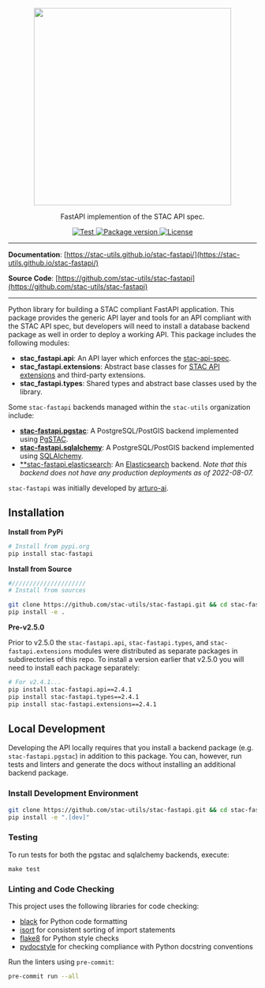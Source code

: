 <p align="center">
  <img src="https://github.com/radiantearth/stac-site/raw/master/images/logo/stac-030-long.png" width=400>
  <p align="center">FastAPI implemention of the STAC API spec.</p>
</p>
<p align="center">
  <a href="https://github.com/stac-utils/stac-fastapi/actions?query=workflow%3Acicd" target="_blank">
      <img src="https://github.com/stac-utils/stac-fastapi/workflows/stac-fastapi/badge.svg" alt="Test">
  </a>
  <a href="https://pypi.org/project/stac-fastapi" target="_blank">
      <img src="https://img.shields.io/pypi/v/stac-fastapi.api?color=%2334D058&label=pypi%20package" alt="Package version">
  </a>
  <a href="https://github.com/stac-utils/stac-fastapi/blob/master/LICENSE" target="_blank">
      <img src="https://img.shields.io/github/license/stac-utils/stac-fastapi.svg" alt="License">
  </a>
</p>

---

**Documentation**: [https://stac-utils.github.io/stac-fastapi/](https://stac-utils.github.io/stac-fastapi/)

**Source Code**: [https://github.com/stac-utils/stac-fastapi](https://github.com/stac-utils/stac-fastapi)

---

Python library for building a STAC compliant FastAPI application. This package provides the generic API layer and tools for an API compliant with the STAC API spec, but developers will need to install a database backend package as well in order to deploy a working API. This package includes the following modules:

- **stac_fastapi.api**: An API layer which enforces the [stac-api-spec](https://github.com/radiantearth/stac-api-spec).
- **stac_fastapi.extensions**: Abstract base classes for [STAC API extensions](https://github.com/radiantearth/stac-api-spec/blob/master/extensions.md) and third-party extensions.
- **stac_fastapi.types**: Shared types and abstract base classes used by the library.

Some `stac-fastapi` backends managed within the `stac-utils` organization include:

- [**stac-fastapi.pgstac**](https://github.com/stac-utils/stac-fastapi-pgstac): A PostgreSQL/PostGIS backend implemented
  using [PgSTAC](https://github.com/stac-utils/pgstac).
- [**stac-fastapi.sqlalchemy**](https://github.com/stac-utils/stac-fastapi-sqlalchemy): A PostgreSQL/PostGIS backend implemented using [SQLAlchemy](https://www.sqlalchemy.org/).
- [**stac-fastapi.elasticsearch](https://github.com/stac-utils/stac-fastapi-elasticsearch): An [Elasticsearch](https://www.elastic.co/) backend. *Note that this backend does not have any production deployments as of 2022-08-07.*

`stac-fastapi` was initially developed by [arturo-ai](https://github.com/arturo-ai).

## Installation

**Install from PyPi**

```bash
# Install from pypi.org
pip install stac-fastapi
```

**Install from Source**

```bash
#/////////////////////
# Install from sources

git clone https://github.com/stac-utils/stac-fastapi.git && cd stac-fastapi
pip install -e .
```

**Pre-v2.5.0**

Prior to v2.5.0 the `stac-fastapi.api`, `stac-fastapi.types`, and `stac-fastapi.extensions` modules were distributed
as separate packages in subdirectories of this repo. To install a version earlier that v2.5.0 you will need to install
each package separately:

```bash
# For v2.4.1...
pip install stac-fastapi.api==2.4.1
pip install stac-fastapi.types==2.4.1
pip install stac-fastapi.extensions==2.4.1
```

## Local Development

Developing the API locally requires that you install a backend package (e.g. `stac-fastapi.pgstac`) in addition to
this package. You can, however, run tests and linters and generate the docs without installing an additional
backend package.

### Install Development Environment

```bash
git clone https://github.com/stac-utils/stac-fastapi.git && cd stac-fastapi
pip install -e ".[dev]"
```

### Testing

To run tests for both the pgstac and sqlalchemy backends, execute:

```shell
make test
```

### Linting and Code Checking

This project uses the following libraries for code checking:

- [black](https://github.com/psf/black) for Python code formatting
- [isort](https://github.com/PyCQA/isort) for consistent sorting of import statements
- [flake8](https://github.com/pycqa/flake8) for Python style checks
- [pydocstyle](https://github.com/PyCQA/pydocstyle) for checking compliance with Python docstring conventions

Run the linters using `pre-commit`:

```bash
pre-commit run --all
```
